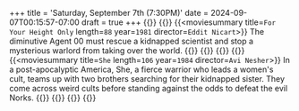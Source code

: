 +++
title = 'Saturday, September 7th (7:30PM)'
date = 2024-09-07T00:15:57-07:00
draft = true
+++
{{<movienight>}}
{{<movie>}}
{{<moviesummary title=`For Your Height Only` length=`88` year=`1981` director=`Eddit Nicart`>}}
The diminutive Agent 00 must rescue a kidnapped scientist and stop a mysterious warlord from taking over the world.
{{</moviesummary>}}
{{<movietrailer iRajrmiarkg>}}
{{</movie>}}
{{<movie>}}
{{<moviesummary title=`She` length=`106` year=`1984` director=`Avi Nesher`>}}
In a post-apocalyptic America, She, a fierce warrior who leads a women's cult, teams up with two brothers searching for their kidnapped sister. They come across weird cults before standing against the odds to defeat the evil Norks.
{{</moviesummary>}}
{{<movietrailer koubGuN6A38>}}
{{</movie>}}
{{</movienight>}}